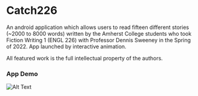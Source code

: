 # Catch226
An android application which allows users to read fifteen different stories (~2000 to 8000 words) written by the Amherst College students who took Fiction Writing 1 (ENGL 226) with Professor Dennis Sweeney in the Spring of 2022.
App launched by interactive animation.

All featured work is the full intellectual property of the authors.

### App Demo
![Alt Text](https://media.giphy.com/media/f7aCNc3gsnh3MflDLJ/giphy.gif)
